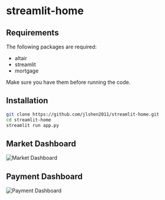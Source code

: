 # streamlit-home

## Requirements
The following packages are required:
* altair
* streamlit
* mortgage

Make sure you have them before running the code. 

## Installation

```bash
git clone https://github.com/jlshen2011/streamlit-home.git
cd streamlit-home
streamlit run app.py
```

## Market Dashboard
![Market Dashboard](https://github.com/jlshen2011/streamlit-home/blob/master/images/market.png)


## Payment Dashboard
![Payment Dashboard](https://github.com/jlshen2011/streamlit-home/blob/master/images/payment.png)
